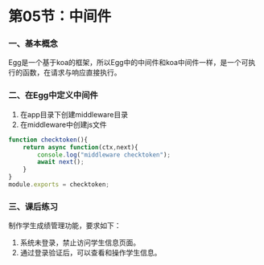 # 第05节：中间件

### 一、基本概念

Egg是一个基于koa的框架，所以Egg中的中间件和koa中间件一样，是一个可执行的函数，在请求与响应直接执行。

### 二、在Egg中定义中间件

1. 在app目录下创建middleware目录
2. 在middleware中创建js文件

``` js
function checktoken(){
    return async function(ctx,next){
        console.log("middleware checktoken");
        await next();
    }
}
module.exports = checktoken;

```

### 三、课后练习

制作学生成绩管理功能，要求如下：

1. 系统未登录，禁止访问学生信息页面。
2. 通过登录验证后，可以查看和操作学生信息。